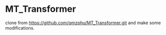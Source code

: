 # MT_Transformer

clone from https://github.com/qmzphu/MT_Transformer.git and make some modifications.
